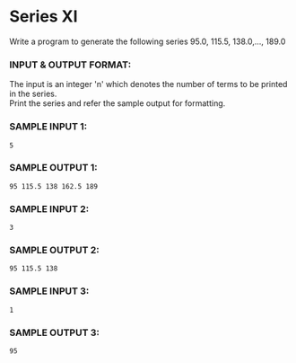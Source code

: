 # Series XI

Write a program to generate the following series 95.0, 115.5, 138.0,..., 189.0 

### INPUT & OUTPUT FORMAT:

The input is an integer 'n' which denotes the number of terms to be printed in the series. <br>
Print the series and refer the sample output for formatting.

### SAMPLE INPUT 1:

```
5
```

### SAMPLE OUTPUT 1:

```
95 115.5 138 162.5 189
```

### SAMPLE INPUT 2:

```
3
```

### SAMPLE OUTPUT 2:

```
95 115.5 138
```

### SAMPLE INPUT 3:

```
1
```

### SAMPLE OUTPUT 3:

```
95
```
